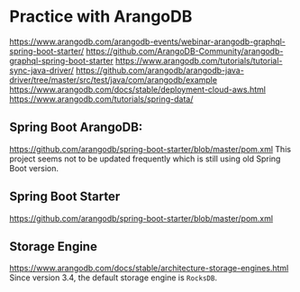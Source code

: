 # Practice with ArangoDB
https://www.arangodb.com/arangodb-events/webinar-arangodb-graphql-spring-boot-starter/
https://github.com/ArangoDB-Community/arangodb-graphql-spring-boot-starter
https://www.arangodb.com/tutorials/tutorial-sync-java-driver/
https://github.com/arangodb/arangodb-java-driver/tree/master/src/test/java/com/arangodb/example
https://www.arangodb.com/docs/stable/deployment-cloud-aws.html
https://www.arangodb.com/tutorials/spring-data/

## Spring Boot ArangoDB:
https://github.com/arangodb/spring-boot-starter/blob/master/pom.xml
This project seems not to be updated frequently which is still using old Spring Boot version.

## Spring Boot Starter
https://github.com/arangodb/spring-boot-starter/blob/master/pom.xml

## Storage Engine
https://www.arangodb.com/docs/stable/architecture-storage-engines.html
Since version 3.4, the default storage engine is `RocksDB`.